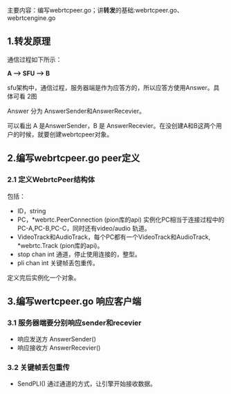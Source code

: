 主要内容：编写webrtcpeer.go；讲**转发**的基础:webrtcpeer.go、webrtcengine.go

## 1.转发原理

通信过程如下所示：

**A --> SFU --> B**

sfu架构中，通信过程，服务器端是作为应答方的，所以应答方使用Answer。具体可看 2图

Answer 分为 AnswerSender和AnswerRecevier。

可以看出 A 是AnswerSender，B 是 AnswerRecevier。在没创建A和B这两个用户的时候，就要创建webrtcpeer对象。

## 2.编写webrtcpeer.go peer定义

### 2.1 定义WebrtcPeer结构体
包括：
- ID，string
- PC，*webrtc.PeerConnection (pion库的api) 实例化PC相当于连接过程中的PC-A,PC-B,PC-C，同时还有video/audio 轨道。
- VideoTrack和AudioTrack，每个PC都有一个VideoTrack和AudioTrack, *webrtc.Track (pion库的api)。
- stop chan int 通道，停止使用连接的，整型。
- pli chan int 关键帧丢包重传。

定义完后实例化一个对象。

## 3.编写wertcpeer.go 响应客户端

### 3.1 服务器端要分别响应sender和recevier
- 响应发送方 AnswerSender()
- 响应接收方 AnswerRecevier()

### 3.2 关键帧丢包重传
- SendPLI() 通过通道的方式，让引擎开始接收数据。



